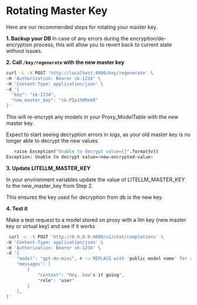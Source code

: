 # Rotating Master Key

Here are our recommended steps for rotating your master key.


**1. Backup your DB**
In case of any errors during the encryption/de-encryption process, this will allow you to revert back to current state without issues.

**2. Call `/key/regenerate` with the new master key**

```bash
curl -L -X POST 'http://localhost:4000/key/regenerate' \
-H 'Authorization: Bearer sk-1234' \
-H 'Content-Type: application/json' \
-d '{
  "key": "sk-1234",
  "new_master_key": "sk-PIp1h0RekR"
}'
```

This will re-encrypt any models in your Proxy_ModelTable with the new master key.

Expect to start seeing decryption errors in logs, as your old master key is no longer able to decrypt the new values.

```bash
   raise Exception("Unable to decrypt value={}".format(v))
Exception: Unable to decrypt value=<new-encrypted-value>
```

**3. Update LITELLM_MASTER_KEY**

In your environment variables update the value of LITELLM_MASTER_KEY to the new_master_key from Step 2.

This ensures the key used for decryption from db is the new key.

**4. Test it**

Make a test request to a model stored on proxy with a llm key (new master key or virtual key) and see if it works

```bash
 curl -L -X POST 'http://0.0.0.0:4000/v1/chat/completions' \
-H 'Content-Type: application/json' \
-H 'Authorization: Bearer sk-1234' \
-d '{
    "model": "gpt-4o-mini", # 👈 REPLACE with 'public model name' for any db-model
    "messages": [
        {
            "content": "Hey, how's it going",
            "role": "user"
        }
    ],
}'
```